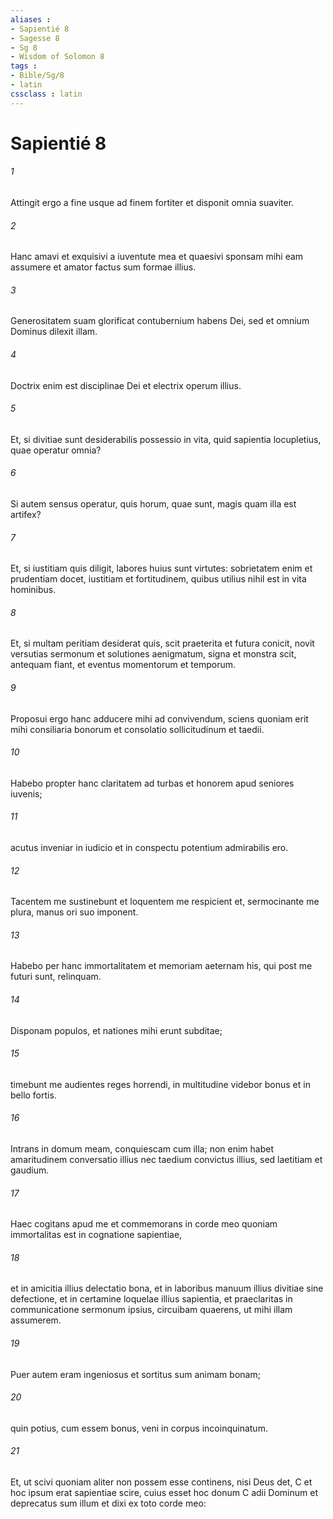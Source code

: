```yaml
---
aliases : 
- Sapientié 8
- Sagesse 8
- Sg 8
- Wisdom of Solomon 8
tags : 
- Bible/Sg/8
- latin
cssclass : latin
---
```


# Sapientié 8

###### 1
Attingit ergo a fine usque ad finem fortiter et disponit omnia suaviter.
###### 2
Hanc amavi et exquisivi a iuventute mea et quaesivi sponsam mihi eam assumere et amator factus sum formae illius. 
###### 3
Generositatem suam glorificat contubernium habens Dei, sed et omnium Dominus dilexit illam.
###### 4
Doctrix enim est disciplinae Dei et electrix operum illius.
###### 5
Et, si divitiae sunt desiderabilis possessio in vita, quid sapientia locupletius, quae operatur omnia?
###### 6
Si autem sensus operatur, quis horum, quae sunt, magis quam illa est artifex?
###### 7
Et, si iustitiam quis diligit, labores huius sunt virtutes: sobrietatem enim et prudentiam docet, iustitiam et fortitudinem, quibus utilius nihil est in vita hominibus.
###### 8
Et, si multam peritiam desiderat quis, scit praeterita et futura conicit, novit versutias sermonum et solutiones aenigmatum, signa et monstra scit, antequam fiant, et eventus momentorum et temporum.
###### 9
Proposui ergo hanc adducere mihi ad convivendum, sciens quoniam erit mihi consiliaria bonorum et consolatio sollicitudinum et taedii.
###### 10
Habebo propter hanc claritatem ad turbas et honorem apud seniores iuvenis;
###### 11
acutus inveniar in iudicio et in conspectu potentium admirabilis ero.
###### 12
Tacentem me sustinebunt et loquentem me respicient et, sermocinante me plura, manus ori suo imponent.
###### 13
Habebo per hanc immortalitatem et memoriam aeternam his, qui post me futuri sunt, relinquam.
###### 14
Disponam populos, et nationes mihi erunt subditae;
###### 15
timebunt me audientes reges horrendi, in multitudine videbor bonus et in bello fortis.
###### 16
Intrans in domum meam, conquiescam cum illa; non enim habet amaritudinem conversatio illius nec taedium convictus illius, sed laetitiam et gaudium.
###### 17
Haec cogitans apud me et commemorans in corde meo quoniam immortalitas est in cognatione sapientiae,
###### 18
et in amicitia illius delectatio bona, et in laboribus manuum illius divitiae sine defectione, et in certamine loquelae illius sapientia, et praeclaritas in communicatione sermonum ipsius, circuibam quaerens, ut mihi illam assumerem.
###### 19
Puer autem eram ingeniosus et sortitus sum animam bonam;
###### 20
quin potius, cum essem bonus, veni in corpus incoinquinatum.
###### 21
Et, ut scivi quoniam aliter non possem esse continens, nisi Deus det, C et hoc ipsum erat sapientiae scire, cuius esset hoc donum C adii Dominum et deprecatus sum illum et dixi ex toto corde meo:
